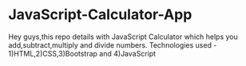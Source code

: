 # JavaScript-Calculator-App

Hey guys,this repo details with JavaScript Calculator which helps you add,subtract,multiply and divide numbers. 
Technologies used - 1)HTML,2)CSS,3)Bootstrap and 4)JavaScript
